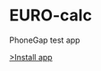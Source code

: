 # EURO-calc
PhoneGap test app

<a href="https://build.phonegap.com/apps/1638651" target="_blank">>Install app</a>

